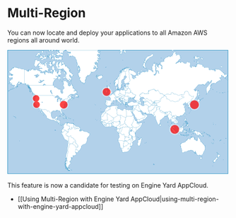 # Multi-Region

You can now locate and deploy your applications to all Amazon AWS regions all around world.

![Multi-Region](images/ey-regions_sm.png)

This feature is now a candidate for testing on Engine Yard AppCloud.

  - [[Using Multi-Region with Engine Yard AppCloud|using-multi-region-with-engine-yard-appcloud]]